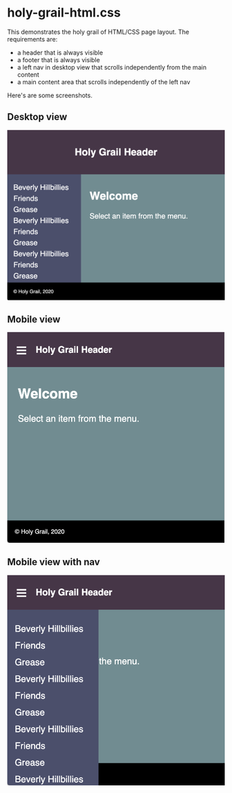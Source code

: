 # holy-grail-html.css

This demonstrates the holy grail of HTML/CSS page layout.
The requirements are:

- a header that is always visible
- a footer that is always visible
- a left nav in desktop view that scrolls independently from the main content
- a main content area that scrolls independently of the left nav

Here's are some screenshots.

## Desktop view

![desktop](./screenshots/holy-grail-desktop.png)

## Mobile view

![mobile](./screenshots/holy-grail-mobile.png)

## Mobile view with nav

![mobile with nav](./screenshots/holy-grail-mobile-nav.png)
